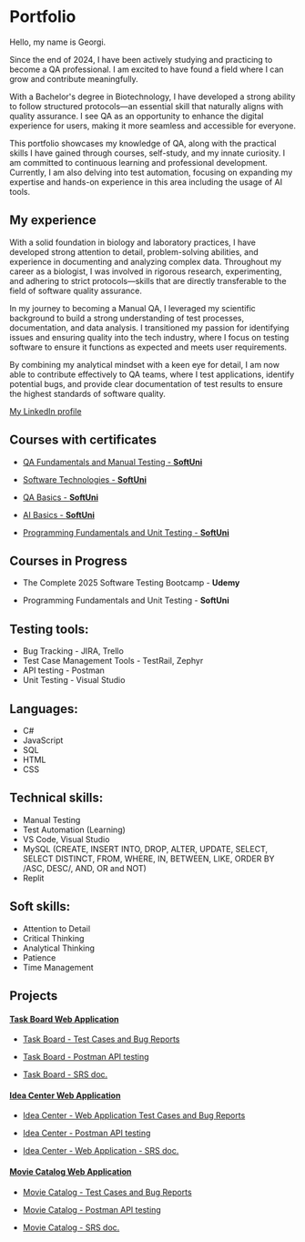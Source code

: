# Portfolio
Hello, my name is Georgi.

Since the end of 2024, I have been actively studying and practicing to become a QA professional. I am excited to have found a field where I can grow and contribute meaningfully.

With a Bachelor's degree in Biotechnology, I have developed a strong ability to follow structured protocols—an essential skill that naturally aligns with quality assurance. I see QA as an opportunity to enhance the digital experience for users, making it more seamless and accessible for everyone.

This portfolio showcases my knowledge of QA, along with the practical skills I have gained through courses, self-study, and my innate curiosity. I am committed to continuous learning and professional development. Currently, I am also delving into test automation, focusing on expanding my expertise and hands-on experience in this area including the usage of AI tools.

## My experience
With a solid foundation in biology and laboratory practices, I have developed strong attention to detail, problem-solving abilities, and experience in documenting and analyzing complex data. Throughout my career as a biologist, I was involved in rigorous research, experimenting, and adhering to strict protocols—skills that are directly transferable to the field of software quality assurance.

In my journey to becoming a Manual QA, I leveraged my scientific background to build a strong understanding of test processes, documentation, and data analysis. I transitioned my passion for identifying issues and ensuring quality into the tech industry, where I focus on testing software to ensure it functions as expected and meets user requirements.

By combining my analytical mindset with a keen eye for detail, I am now able to contribute effectively to QA teams, where I test applications, identify potential bugs, and provide clear documentation of test results to ensure the highest standards of software quality.

[My LinkedIn profile](https://www.linkedin.com/in/georgi-hristov-316178276/)

## Courses with certificates

* [QA Fundamentals and Manual Testing - **SoftUni**](https://ibb.co/0jZ2TtxL)

* [Software Technologies - **SoftUni**](https://ibb.co/Zp8YgJh9)

* [QA Basics - **SoftUni**](https://ibb.co/Jjx6b30g)

* [AI Basics - **SoftUni**](https://ibb.co/8gfyYvJm)

* [Programming Fundamentals and Unit Testing - **SoftUni**](https://softuni.bg/certificates/details/246471/dc36c804)

## Courses in Progress

* The Complete 2025 Software Testing Bootcamp - **Udemy**

* Programming Fundamentals and Unit Testing - **SoftUni**

## Testing tools:   

* Bug Tracking - JIRA, Trello                       
* Test Case Management Tools - TestRail, Zephyr
* API testing - Postman
* Unit Testing - Visual Studio

## Languages:                                                         

* C#
* JavaScript
* SQL
* HTML
* CSS

## Technical skills:

* Manual Testing
* Test Automation (Learning)
* VS Code, Visual Studio
* MySQL (CREATE, INSERT INTO, DROP, ALTER, UPDATE, SELECT, SELECT DISTINCT, FROM, WHERE, IN, BETWEEN, LIKE, ORDER BY /ASC, DESC/, AND, OR and NOT)
* Replit

## Soft skills:

* Attention to Detail
* Critical Thinking
* Analytical Thinking
* Patience
* Time Management

## Projects

#### [Task Board Web Application](https://github.com/ghristov98/Portfolio-still-in-progress-/tree/main/Task-Board-Web-Application-Testing) 

* [Task Board - Test Cases and Bug Reports](https://softwareuniversity-my.sharepoint.com/:x:/g/personal/ghristov98_students_softuni_bg/EWSi07wjx09Ait5ynEWNEoMBzl44B6KKaDmkHv8E31dIxw?e=2euy7u)

* [Task Board - Postman API testing](https://www.postman.com/security-administrator-14994541/my-workspace/collection/96dx8zy/qa-task-board)

* [Task Board - SRS doc.](https://softwareuniversity-my.sharepoint.com/:w:/g/personal/ghristov98_students_softuni_bg/EVvtIdbrDK1JuTtLJvn8XWwBgErhZfoc4vc2vBukn-hveQ?e=1o0mn9)

#### [Idea Center Web Application](https://github.com/ghristov98/Portfolio-still-in-progress-/tree/main/Idea-Center-Web-Application-Testing)

* [Idea Center - Web Application Test Cases and Bug Reports](https://softwareuniversity-my.sharepoint.com/:x:/g/personal/ghristov98_students_softuni_bg/ESBLi3FoSEhPkcrN0242MaQBr2pBGb1Gc3xIftS_TyBPEA?e=INxafL)

* [Idea Center - Postman API testing](https://www.postman.com/security-administrator-14994541/qa-fundamentals-api-testing/collection/dmyksml/idea-center-api?action=share&creator=41526123)

* [Idea Center - Web Application - SRS doc.](https://softwareuniversity-my.sharepoint.com/:w:/g/personal/ghristov98_students_softuni_bg/EWPxkXSYEO5AnfdlomCMc-8BtmuFaYcf67bW2nNqLuxRcA?e=XQbWfI)

#### [Movie Catalog Web Application](https://github.com/ghristov98/Portfolio-still-in-progress-/tree/main/Movie-Catalog-Web-Application-Testing)

* [Movie Catalog - Test Cases and Bug Reports](https://softwareuniversity-my.sharepoint.com/:x:/g/personal/ghristov98_students_softuni_bg/ESv53tJfJ2tFvXYZq8R5JKUBVExPSLmQP6pxFHG96jNI6g?e=vhRyGV)

* [Movie Catalog - Postman API testing](https://www.postman.com/security-administrator-14994541/qa-fundamentals-api-testing/collection/058rcbl/qa-manual-exam-moviecatalog-api?action=share&creator=41526123)

* [Movie Catalog - SRS doc.](https://softwareuniversity-my.sharepoint.com/:w:/g/personal/ghristov98_students_softuni_bg/EU3F6e1On25GifrcAFOAvncBshgZR-sgxiypIyFj0vRIKQ?e=0NFZG4)


